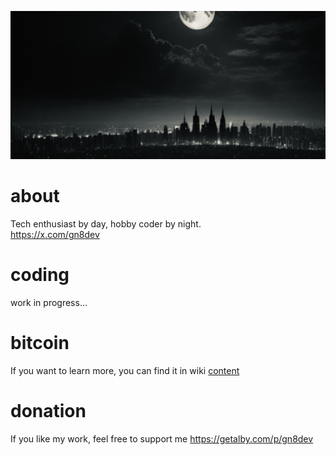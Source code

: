 ![created by romangn8](https://github.com/romangn8/home/blob/main/picture/IMG_0104.jpeg)
# about
Tech enthusiast by day, hobby coder by night. <br />
https://x.com/gn8dev
# coding
work in progress...
# bitcoin 
If you want to learn more, you can find it in wiki
[content](https://github.com/romangn8/bitcoin-content/wiki/)
# donation
If you like my work, feel free to support me
https://getalby.com/p/gn8dev
